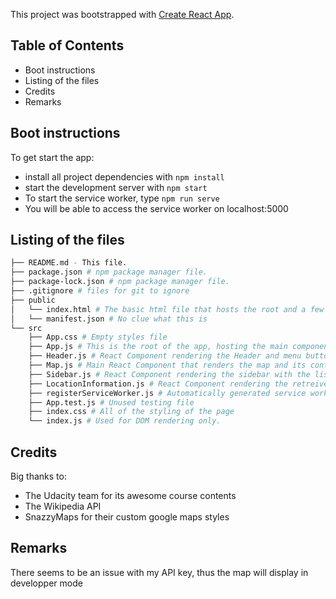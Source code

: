 This project was bootstrapped with [Create React App](https://github.com/facebookincubator/create-react-app).

## Table of Contents

* Boot instructions
* Listing of the files
* Credits
* Remarks

## Boot instructions

To get start the app:

* install all project dependencies with `npm install`
* start the development server with `npm start`
* To start the service worker, type `npm run serve`
* You will be able to access the service worker on localhost:5000

## Listing of the files
```bash
├── README.md - This file.
├── package.json # npm package manager file.
├── package-lock.json # npm package manager file.
├── .gitignore # files for git to ignore
├── public
│   └── index.html # The basic html file that hosts the root and a few cdn scripts
│   └── manifest.json # No clue what this is
└── src
    ├── App.css # Empty styles file
    ├── App.js # This is the root of the app, hosting the main components.
    ├── Header.js # React Component rendering the Header and menu button.
    ├── Map.js # Main React Component that renders the map and its content (markers, windows)
    ├── Sidebar.js # React Component rendering the sidebar with the list of locations and the search options.
    ├── LocationInformation.js # React Component rendering the retreived data of the selected location thanks to Wikipedia  API
    ├── registerServiceWorker.js # Automatically generated service worker
    ├── App.test.js # Unused testing file
    ├── index.css # All of the styling of the page
    └── index.js # Used for DOM rendering only.
```
## Credits

Big thanks to:
- The Udacity team for its awesome course contents
- The Wikipedia API
- SnazzyMaps for their custom google maps styles

## Remarks

There seems to be an issue with my API key, thus the map will display in developper mode
